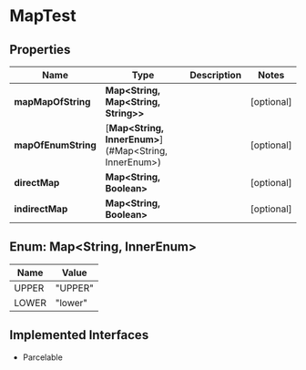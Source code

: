 

# MapTest


## Properties

Name | Type | Description | Notes
------------ | ------------- | ------------- | -------------
**mapMapOfString** | **Map&lt;String, Map&lt;String, String&gt;&gt;** |  |  [optional]
**mapOfEnumString** | [**Map&lt;String, InnerEnum&gt;**](#Map&lt;String, InnerEnum&gt;) |  |  [optional]
**directMap** | **Map&lt;String, Boolean&gt;** |  |  [optional]
**indirectMap** | **Map&lt;String, Boolean&gt;** |  |  [optional]



## Enum: Map&lt;String, InnerEnum&gt;

Name | Value
---- | -----
UPPER | &quot;UPPER&quot;
LOWER | &quot;lower&quot;


## Implemented Interfaces

* Parcelable


